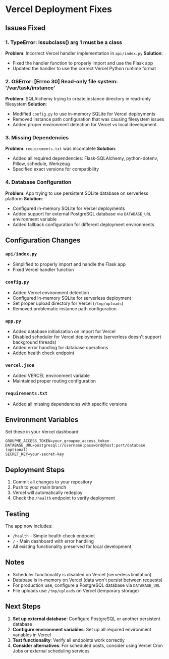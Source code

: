 # Vercel Deployment Fixes

## Issues Fixed

### 1. TypeError: issubclass() arg 1 must be a class
**Problem**: Incorrect Vercel handler implementation in `api/index.py`
**Solution**: 
- Fixed the handler function to properly import and use the Flask app
- Updated the handler to use the correct Vercel Python runtime format

### 2. OSError: [Errno 30] Read-only file system: '/var/task/instance'
**Problem**: SQLAlchemy trying to create instance directory in read-only filesystem
**Solution**:
- Modified `config.py` to use in-memory SQLite for Vercel deployments
- Removed instance path configuration that was causing filesystem issues
- Added proper environment detection for Vercel vs local development

### 3. Missing Dependencies
**Problem**: `requirements.txt` was incomplete
**Solution**:
- Added all required dependencies: Flask-SQLAlchemy, python-dotenv, Pillow, schedule, Werkzeug
- Specified exact versions for compatibility

### 4. Database Configuration
**Problem**: App trying to use persistent SQLite database on serverless platform
**Solution**:
- Configured in-memory SQLite for Vercel deployments
- Added support for external PostgreSQL database via `DATABASE_URL` environment variable
- Added fallback configuration for different deployment environments

## Configuration Changes

### `api/index.py`
- Simplified to properly import and handle the Flask app
- Fixed Vercel handler function

### `config.py`
- Added Vercel environment detection
- Configured in-memory SQLite for serverless deployment
- Set proper upload directory for Vercel (`/tmp/uploads`)
- Removed problematic instance path configuration

### `app.py`
- Added database initialization on import for Vercel
- Disabled scheduler for Vercel deployments (serverless doesn't support background threads)
- Added error handling for database operations
- Added health check endpoint

### `vercel.json`
- Added VERCEL environment variable
- Maintained proper routing configuration

### `requirements.txt`
- Added all missing dependencies with specific versions

## Environment Variables

Set these in your Vercel dashboard:

```
GROUPME_ACCESS_TOKEN=your_groupme_access_token
DATABASE_URL=postgresql://username:password@host:port/database (optional)
SECRET_KEY=your-secret-key
```

## Deployment Steps

1. Commit all changes to your repository
2. Push to your main branch
3. Vercel will automatically redeploy
4. Check the `/health` endpoint to verify deployment

## Testing

The app now includes:
- `/health` - Simple health check endpoint
- `/` - Main dashboard with error handling
- All existing functionality preserved for local development

## Notes

- Scheduler functionality is disabled on Vercel (serverless limitation)
- Database is in-memory on Vercel (data won't persist between requests)
- For production use, configure a PostgreSQL database via `DATABASE_URL`
- File uploads use `/tmp/uploads` on Vercel (temporary storage)

## Next Steps

1. **Set up external database**: Configure PostgreSQL or another persistent database
2. **Configure environment variables**: Set up all required environment variables in Vercel
3. **Test functionality**: Verify all endpoints work correctly
4. **Consider alternatives**: For scheduled posts, consider using Vercel Cron Jobs or external scheduling services
